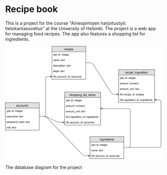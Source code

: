 # Recipe book
This is a project for the course "Aineopintojen harjoitustyö:
tietokantasovellus" at the University of Helsinki. The project is a web app for
managing food recipes. The app also features a shopping list for ingredients.

![database diagram](docs/database-diagram.svg)

The database diagram for the project
